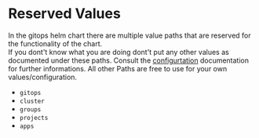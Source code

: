 # Reserved Values
In the gitops helm chart there are multiple value paths that are reserved for the functionality of the chart.   
If you dont't know what you are doing dont't put any other values as documented under these paths. 
Consult the [configurtation](configuration.md) documentation for further informations.
All other Paths are free to use for your own values/configuration.

- `gitops`
- `cluster`
- `groups`
- `projects`
- `apps`